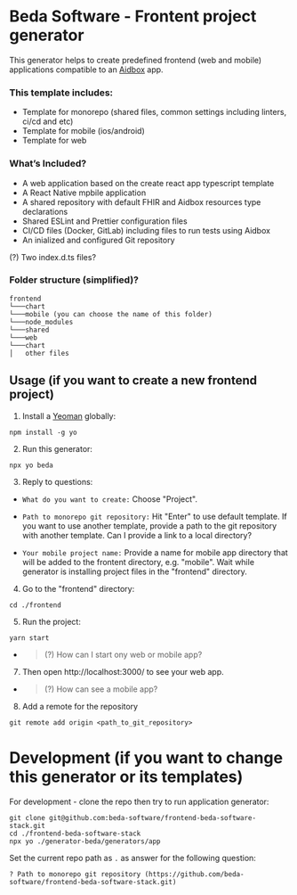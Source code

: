 # Beda Software - Frontent project generator

This generator helps to create predefined frontend (web and mobile) applications compatible to an [Aidbox](https://docs.aidbox.app/) app.


### This template includes:

- Template for monorepo (shared files, common settings including linters, ci/cd and etc)
- Template for mobile (ios/android)
- Template for web

### What’s Included?

- A web application based on the create react app typescript template 
- A React Native mpbile application
- A shared repository with default FHIR and Aidbox resources type declarations
- Shared ESLint and Prettier configuration files
- CI/CD files (Docker, GitLab) including files to run tests using Aidbox
- An inialized and configured Git repository

(?) Two index.d.ts files?

### Folder structure (simplified)?
```
frontend
└───chart
└───mobile (you can choose the name of this folder)
└───node_modules
└───shared
└───web
└───chart
│   other files
```

## Usage (if you want to create a new frontend project)

1. Install a [Yeoman](https://www.npmjs.com/package/yo) globally:

```
npm install -g yo
```

2. Run this generator:

```
npx yo beda
```

3. Reply to questions:

* ```What do you want to create:``` Choose "Project".

* ```Path to monorepo git repository:``` Hit "Enter" to use default template. If you want to use another template, provide a path to the git repository with another template. Can I provide a link to a local directory?

* ```Your mobile project name:``` Provide a name for mobile app directory that will be added to the frontent directory, e.g. "mobile". Wait while generator is installing project files in the "frontend" directory.

4. Go to the "frontend" directory:
```
cd ./frontend
```

5. Run the project:
```
yarn start
```
- > (?) How can I start ony web or mobile app?

7. Then open http://localhost:3000/ to see your web app.

- > (?) How can see a mobile app?

8. Add a remote for the repository
```
git remote add origin <path_to_git_repository>
```


# Development (if you want to change this generator or its templates)

For development - clone the repo then try to run application generator:

```
git clone git@github.com:beda-software/frontend-beda-software-stack.git
cd ./frontend-beda-software-stack
npx yo ./generator-beda/generators/app
```

Set the current repo path as `.` as answer for the following question:

```
? Path to monorepo git repository (https://github.com/beda-software/frontend-beda-software-stack.git)
```
